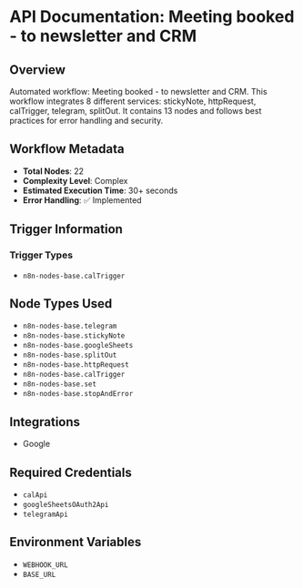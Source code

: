 # API Documentation: Meeting booked - to newsletter and CRM

## Overview
Automated workflow: Meeting booked - to newsletter and CRM. This workflow integrates 8 different services: stickyNote, httpRequest, calTrigger, telegram, splitOut. It contains 13 nodes and follows best practices for error handling and security.

## Workflow Metadata
- **Total Nodes**: 22
- **Complexity Level**: Complex
- **Estimated Execution Time**: 30+ seconds
- **Error Handling**: ✅ Implemented

## Trigger Information
### Trigger Types
- `n8n-nodes-base.calTrigger`

## Node Types Used
- `n8n-nodes-base.telegram`
- `n8n-nodes-base.stickyNote`
- `n8n-nodes-base.googleSheets`
- `n8n-nodes-base.splitOut`
- `n8n-nodes-base.httpRequest`
- `n8n-nodes-base.calTrigger`
- `n8n-nodes-base.set`
- `n8n-nodes-base.stopAndError`

## Integrations
- Google

## Required Credentials
- `calApi`
- `googleSheetsOAuth2Api`
- `telegramApi`

## Environment Variables
- `WEBHOOK_URL`
- `BASE_URL`
